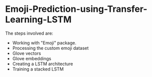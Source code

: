 # Emoji-Prediction-using-Transfer-Learning-LSTM

The steps involved are:

- Working with "Emoji" package.
- Processing the custom emoji dataset
- Glove vectors
- Glove embeddings
- Creating a LSTM architecture
- Training a stacked LSTM

